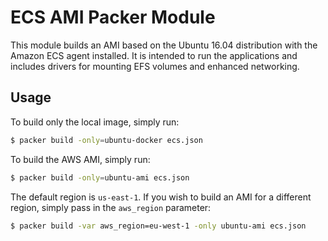 # ECS AMI Packer Module

This module builds an AMI based on the Ubuntu 16.04 distribution with the
Amazon ECS agent installed. It is intended to run the applications and includes
drivers for mounting EFS volumes and enhanced networking.

## Usage

To build only the local image, simply run:

```bash
$ packer build -only=ubuntu-docker ecs.json
```

To build the AWS AMI, simply run:

```bash
$ packer build -only=ubuntu-ami ecs.json
```

The default region is `us-east-1`. If you wish to build an AMI for a different
region, simply pass in the `aws_region` parameter:

```bash
$ packer build -var aws_region=eu-west-1 -only ubuntu-ami ecs.json
```
